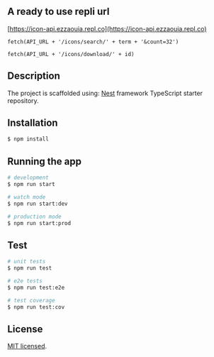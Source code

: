 
## A ready to use repli url

[https://icon-api.ezzaouia.repl.co](https://icon-api.ezzaouia.repl.co)

```
fetch(API_URL + '/icons/search/' + term + '&count=32')
```

```
fetch(API_URL + '/icons/download/' + id)
```

## Description
The project is scaffolded using:
[Nest](https://github.com/nestjs/nest) framework TypeScript starter repository.

## Installation

```bash
$ npm install
```

## Running the app

```bash
# development
$ npm run start

# watch mode
$ npm run start:dev

# production mode
$ npm run start:prod
```

## Test

```bash
# unit tests
$ npm run test

# e2e tests
$ npm run test:e2e

# test coverage
$ npm run test:cov
```

## License

[MIT licensed](LICENSE).
